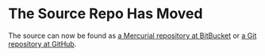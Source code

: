 # The Source Repo Has Moved #

The source can now be found as [a Mercurial repository at BitBucket](https://bitbucket.org/adrian/beets) or [a Git repository at GitHub](https://github.com/sampsyo/beets).